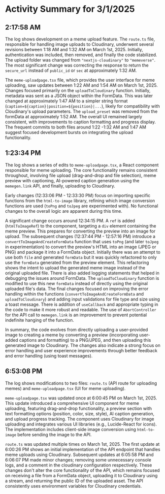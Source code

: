 # Activity Summary for 3/1/2025

## 2:17:58 AM
The log shows development on a meme upload feature.  The `route.ts` file, responsible for handling image uploads to Cloudinary, underwent several revisions between 1:18 AM and 1:32 AM on March 1st, 2025.  Initially, authentication was included, then removed,  and finally the code stabilized. The upload folder was changed from `"nextjs-cloudinary"` to `"memeverse"`. The most significant change was correcting the response to return the `secure_url` instead of `public_id` or `sec` at approximately 1:32 AM.

The `meme-uploadpage.tsx` file, which provides the user interface for meme uploading, saw updates between 1:22 AM and 1:54 AM on March 1st, 2025.  Changes focused primarily on the `uploadToCloudinary` function.  Initially, metadata was sent as a JSON object within the FormData. This was later changed at approximately 1:47 AM to a simpler string format (`caption=${caption}|position=${position}|...`), likely for compatibility with Cloudinary's upload parameters.  The `upload_preset` was removed from the formData at approximately 1:52 AM.  The overall UI remained largely consistent, with improvements to caption formatting and progress display.  The frequent commits to both files around 1:22 -1:32 AM and 1:47 AM suggest focused development bursts on integrating the upload functionality.


## 1:23:34 PM
The log shows a series of edits to `meme-uploadpage.tsx`, a React component responsible for meme uploading.  The core functionality remains consistent throughout, involving file upload (drag-and-drop and file selection), meme preview with captioning, AI-powered caption generation using the `memegen.link` API, and finally, uploading to Cloudinary.

Early changes (12:33:06 PM - 12:33:30 PM) focus on importing specific functions from the `html-to-image` library, refining which image conversion functions are used (`toPng` and `toJpeg` are experimented with).  No functional changes to the overall logic are apparent during this time.

A significant change occurs around 12:34:15 PM. A `ref` is added (`htmlToImageRef`) to the component, targeting a `div` element containing the meme preview. This prepares for converting the preview into an image for upload.  The subsequent changes (12:37:44 PM - 12:57:16 PM) introduce a `convertToImageAndCreateFormData` function that uses `toPng` (and later `toJpeg` in experimentation) to convert the preview's HTML into an image (JPEG or PNG) and package it into a FormData object.  Initially there was an attempt to use both `file` and generated `formData` but it was quickly refactored to only use the `formData` generated from the preview element. This refactoring shows the intent to upload the generated meme image instead of the original uploaded file. There is also added logging statements that helped in debugging the issues around FormData.  The `uploadToCloudinary` function is modified to use this new `formData` instead of directly using the original uploaded file's data. The final changes focused on improving the error handling within the functions (`convertToImageAndCreateFormData` and `uploadToCloudinary`) and  adding input validations for file type and size using a toast message.  There is addition of `useCallback` and appropriate typing in the code to make it more robust and readable. The use of  `AbortController` for the API call to `memegen.link` is an improvement to prevent potential indefinite hanging of the function.

In summary, the code evolves from directly uploading a user-provided image to creating a meme by converting a preview (incorporating user-added captions and formatting) to a PNG/JPEG, and then uploading this generated image to Cloudinary. The changes also indicate a strong focus on error handling and user experience improvements through better feedback and error handling (using toast messages).


## 6:53:08 PM
The log shows modifications to two files: `route.ts` (API route for uploading memes) and `meme-uploadpage.tsx` (UI for meme uploading).

`meme-uploadpage.tsx` was updated once at 6:00:45 PM on March 1st, 2025. This update introduced a comprehensive UI component for meme uploading, featuring drag-and-drop functionality, a preview section with text formatting options (position, color, size, style), AI caption generation, and upload progress tracking.  The component uses Cloudinary for image uploading and integrates various UI libraries (e.g., Lucide-React for icons).  The implementation includes client-side image conversion using `html-to-image` before sending the image to the API.

`route.ts` was updated multiple times on March 1st, 2025. The first update at 6:00:26 PM shows an initial implementation of the API endpoint that handles meme uploads using Cloudinary.  Subsequent updates at 6:05:58 PM and 6:06:07 PM made minor changes; removing some unnecessary console logs, and a comment in the cloudinary configuration respectively.  These changes don't alter the core functionality of the API, which remains focused on receiving a file from a FormData object, uploading it to Cloudinary using a stream, and returning the public ID of the uploaded asset.  The API consistently uses environment variables for Cloudinary credentials.
